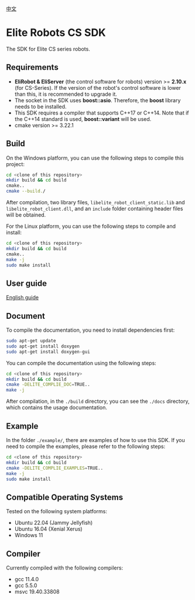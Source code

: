 [中文](./README.cn.md)
# Elite Robots CS SDK

The SDK for Elite CS series robots.

## Requirements
 * **EliRobot & EliServer** (the control software for robots) version >= **2.10.x** (for CS-Series). If the version of the robot's control software is lower than this, it is recommended to upgrade it.
 * The socket in the SDK uses **boost::asio**. Therefore, the **boost** library needs to be installed.
 * This SDK requires a compiler that supports C++17 or C++14. Note that if the C++14 standard is used, **boost::variant** will be used.
 * cmake version >= 3.22.1

## Build
On the Windows platform, you can use the following steps to compile this project:
```bash
cd <clone of this repository>
mkdir build && cd build
cmake..
cmake --build./
```
After compilation, two library files, `libelite_robot_client_static.lib` and `libelite_robot_client.dll`, and an `include` folder containing header files will be obtained.

For the Linux platform, you can use the following steps to compile and install:
```bash
cd <clone of this repository>
mkdir build && cd build
cmake..
make -j
sudo make install
```

## User guide
[English guide](./doc/UserGuide/en/UserGuide.en.md)

## Document
To compile the documentation, you need to install dependencies first:
```bash
sudo apt-get update
sudo apt-get install doxygen
sudo apt-get install doxygen-gui
```

You can compile the documentation using the following steps:
```bash
cd <clone of this repository>
mkdir build && cd build
cmake -DELITE_COMPLIE_DOC=TRUE..
make -j
```
After compilation, in the `./build` directory, you can see the `./docs` directory, which contains the usage documentation.

## Example
In the folder `./example/`, there are examples of how to use this SDK. If you need to compile the examples, please refer to the following steps:
```bash
cd <clone of this repository>
mkdir build && cd build
cmake -DELITE_COMPLIE_EXAMPLES=TRUE..
make -j
sudo make install
```

## Compatible Operating Systems
Tested on the following system platforms:

 * Ubuntu 22.04 (Jammy Jellyfish)
 * Ubuntu 16.04 (Xenial Xerus)
 * Windows 11

## Compiler
Currently compiled with the following compilers:

 * gcc 11.4.0
 * gcc 5.5.0
 * msvc 19.40.33808